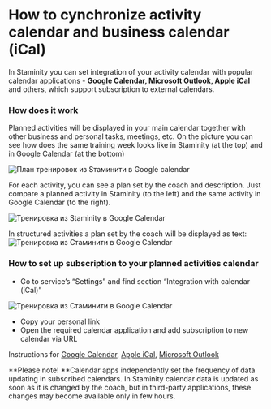 # How to cynchronize activity calendar and business calendar \(iCal\)

In Staminity you can set integration of your activity calendar with popular calendar applications - **Google Calendar, Microsoft Outlook, Apple iCal** and others, which support subscription to external calendars.

### How does it work

Planned activities will be displayed in your main calendar together with other business and personal tasks, meetings, etc. On the picture you can see how does the same training week looks like in Staminity \(at the top\) and in Google Calendar \(at the bottom\)

![План тренировок из Sтаминити в Google calendar](http://content.staminity.com/assets/images/calendar-ical/calendar-ical-staminity.png)

For each activity, you can see a plan set by the coach and description. Just compare a planned activity in Staminity \(to the left\) and the same activity in Google Calendar \(to the right\).

![Тренировка из Staminity в Google Calendar](http://content.staminity.com/assets/images/calendar-ical/activity-compare-2.png)

In structured activities a plan set by the coach will be displayed as text:  
![Тренировка из Стаминити в Google Calendar](http://content.staminity.com/assets/images/calendar-ical/activity-compare-1.png)

### How to set up subscription to your planned activities calendar

* Go to service’s “Settings” and find section “Integration with calendar \(iCal\)”

![Тренировка из Стаминити в Google Calendar](http://content.staminity.com/assets/images/calendar-ical/profile-ical.png)

* Copy your personal link
* Open the required calendar application and add subscription to new calendar via URL

Instructions for [Google Calendar](https://support.google.com/calendar/answer/37100?co=GENIE.Platform%3DDesktop&hl=ru), [Apple iCal](https://support.apple.com/ru-ru/guide/calendar/subscribe-to-calendars-icl1022), [Microsoft Outlook](https://support.office.com/en-us/article/Import-or-subscribe-to-a-calendar-in-Outlook-com-or-Outlook-on-the-web-cff1429c-5af6-41ec-a5b4-74f2c278e98c)

**Please note! **Calendar apps independently set the frequency of data updating in subscribed calendars. In Staminity calendar data is updated as soon as it is changed by the coach, but in third-party applications, these changes may become available only in few hours.


